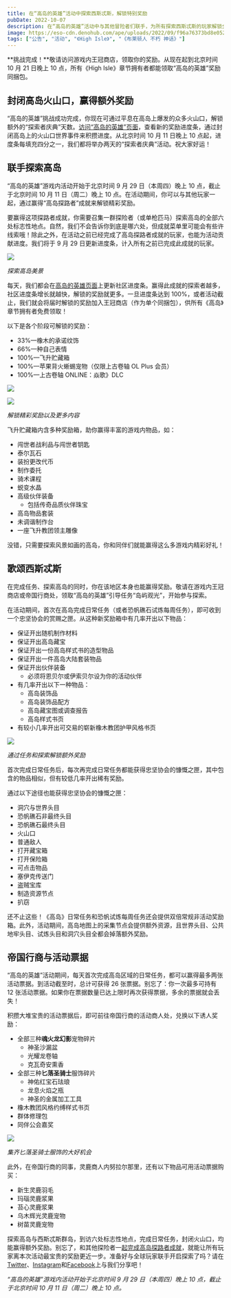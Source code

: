 ```yaml
---
title: 在“高岛的英雄”活动中探索西斯忒斯，解锁特别奖励
pubDate: 2022-10-07
description: 在“高岛的英雄”活动中与其他冒险者们联手，为所有探索西斯忒斯的玩家解锁全新奖励。
image: https://eso-cdn.denohub.com/ape/uploads/2022/09/f96a76373bd8e0521609bf24e88acb03.jpg
tags: ["公告", "活动", "《High Isle》", "《布莱顿人 不朽 神话》"]
---
```


**挑战完成！**敬请访问游戏内王冠商店，领取你的奖励。从现在起到北京时间 10 月 21 日晚上 10 点，所有《High
Isle》章节拥有者都能领取“高岛的英雄”奖励同捆包。

## 封闭高岛火山口，赢得额外奖励

“高岛的英雄”挑战成功完成，你现在可通过平息在高岛上爆发的众多火山口，解锁额外的“探索者庆典”天数。[访问“高岛的英雄”页面](https://www.elderscrollsonline.com/cn/heroesofhighisle)，查看新的奖励进度条，通过封闭高岛上的火山口世界事件来积攒进度。从北京时间
10 月 11 日晚上 10 点起，进度条每填充四分之一，我们都将举办两天的“探索者庆典”活动。祝大家好运！

## 联手探索高岛

“高岛的英雄”游戏内活动开始于北京时间 9 月 29 日（本周四）晚上 10 点，截止于北京时间 10 月 11 日（周二）晚上 10
点。在活动期间，你可以与其他玩家一起，通过赢得“高岛探路者”成就来解锁精彩奖励。

要赢得这项探路者成就，你需要召集一群探险者（或单枪匹马）探索高岛的全部六处标志性地点。自然，我们不会告诉你到底是哪六处，但成就菜单里可能会有些许线索哦！除此之外，在活动之前已经完成了高岛探路者成就的玩家，也能为活动贡献进度。我们将于
9 月 29 日更新进度条，计入所有之前已完成此成就的玩家。

![](https://eso-cdn.denohub.com/ape/uploads/2022/09/21a95c85a0c30235650fd8ef6f51904e.jpg)

_探索高岛美景_

每天，我们都会在[高岛的英雄页面](https://www.elderscrollsonline.com/cn/heroesofhighisle)上更新社区进度条。赢得此成就的探索者越多，社区进度条增长就越快，解锁的奖励就更多。一旦进度条达到
100%，或者活动截止，我们就会将届时解锁的奖励加入王冠商店（作为单个同捆包），供所有《高岛》章节拥有者免费领取！

以下是各个阶段可解锁的奖励：

- 33%—橡木的承诺纹饰
- 66%—种自己表情
- 100%—飞升贮藏箱
- 100%—苹果背火蜥蜴宠物（仅限上古卷轴 OL Plus 会员）
- 100%—上古卷轴 ONLINE：焱歌》DLC

![](https://eso-cdn.denohub.com/ape/uploads/2022/09/532ccc61d63ee625f64fa8ac2a7acc18.jpg)

![](https://eso-cdn.denohub.com/ape/uploads/2022/09/82a6a088efc2b70de537f06f32927435.jpg)

_解锁精彩奖励以及更多内容_

飞升贮藏箱内含多种奖励箱，助你赢得丰富的游戏内物品，如：

- 闯世者战利品与闯世者钥匙
- 泰尔瓦石
- 装扮更改代币
- 制作委托
- 骑术课程
- 蜕变水晶
- 高级伙伴装备
  - 包括传奇品质伙伴珠宝
- 高岛物品套装
- 未调谐制作台
- 一座飞升教团领主雕像

没错，只需要探索风景如画的高岛，你和同伴们就能赢得这么多游戏内精彩好礼！

## 歌颂西斯忒斯

在完成任务、探索高岛的同时，你在该地区本身也能赢得奖励。敬请在游戏内王冠商店或帝国行商处，领取“高岛的英雄”引导任务“岛屿观光”，开始参与探索。

在活动期间，首次在高岛完成日常任务（或者恐帆礁石试炼每周任务），即可收到一个忠坚协会的赏赐之匣。从这种新奖励箱中有几率开出以下物品：

- 保证开出随机制作材料
- 保证开出高岛藏宝
- 保证开出一份高岛样式书的造型物品
- 保证开出一件高岛大陆套装物品
- 保证开出伙伴装备
  - 必须将恩贝尔或伊索贝尔设为你的活动伙伴
- 有几率开出以下一种物品：
  - 高岛装饰品
  - 高岛装饰品配方
  - 高岛藏宝图或调查报告
  - 高岛样式书页
- 有较小几率开出可交易的崭新橡木教团护甲风格书页

![](https://eso-cdn.denohub.com/ape/uploads/2022/06/454d6223e3ab9a465691549653aa1da4.jpg)

_通过任务和探索解锁额外奖励_

首次完成日常任务后，每次再完成日常任务都能获得忠坚协会的慷慨之匣，其中包含的物品相似，但有较低几率开出稀有奖励。

通过以下途径也能获得忠坚协会的慷慨之匣：

- 洞穴与世界头目
- 恐帆礁石非最终头目
- 恐帆礁石最终头目
- 火山口
- 普通敌人
- 打开藏宝箱
- 打开保险箱
- 可点击物品
- 塞伊克传送门
- 盗贼宝库
- 制造资源节点
- 扒窃

还不止这些！《高岛》日常任务和恐帆试炼每周任务还会提供双倍常规非活动奖励箱。此外，活动期间，高岛地图上的采集节点会提供额外资源，且世界头目、公共地牢头目、试炼头目和洞穴头目全都会掉落额外奖励。

## 帝国行商与活动票据

“高岛的英雄”活动期间，每天首次完成高岛区域的日常任务，都可以赢得最多两张活动票据。到活动截至时，总计可获得 26
张票据。别忘了：你一次最多可持有 12 张活动票据。如果你在票据数量已达上限时再次获得票据，多余的票据就会丢失！

积攒大堆宝贵的活动票据后，即可前往帝国行商的活动商人处，兑换以下诱人奖励：

- 全部三种**魂火龙幻影**宠物碎片
  - 神圣沙漏盆
  - 光耀龙卷轴
  - 克瓦奇安熏香
- 全部三种**匕落圣骑士**服饰碎片
  - 神佑红宝石珐琅
  - 龙息火焰之瓶
  - 神圣的金属加工工具
- 橡木教团风格约缚样式书页
- 群体修理包
- 同伴公会嘉奖

![](https://eso-cdn.denohub.com/ape/uploads/2022/07/b6aec701abb81bef64e607011f3cfe8d.jpg)

_集齐匕落圣骑士服饰的大好机会_

此外，在帝国行商的同事，灵鹿商人内努拉尔那里，还有以下物品可用活动票据购买：

- 新生灵鹿羽毛
- 玛瑙灵鹿浆果
- 苔心灵鹿浆果
- 乌木辉光灵鹿宠物
- 树苗灵鹿宠物

探索高岛与西斯忒斯群岛，到访六处标志性地点，完成日常任务，封闭火山口，均能赢得额外奖励。别忘了，和其他探险者一[起完成高岛探路者成就](https://www.elderscrollsonline.com/cn/heroesofhighisle)，就能让所有玩家离本次活动最宝贵的奖励更近一步。准备好与全球玩家联手开启探索了吗？请在[Twitter](https://twitter.com/TESOnline)、[Instagram](https://www.instagram.com/elderscrollsonline/)和[Facebook](https://www.facebook.com/ElderScrollsOnline)上与我们分享吧！

_“高岛的英雄”游戏内活动开始于北京时间 9 月 29 日（本周四）晚上 10 点，截止于北京时间 10 月 11 日（周二）晚上 10 点。_
